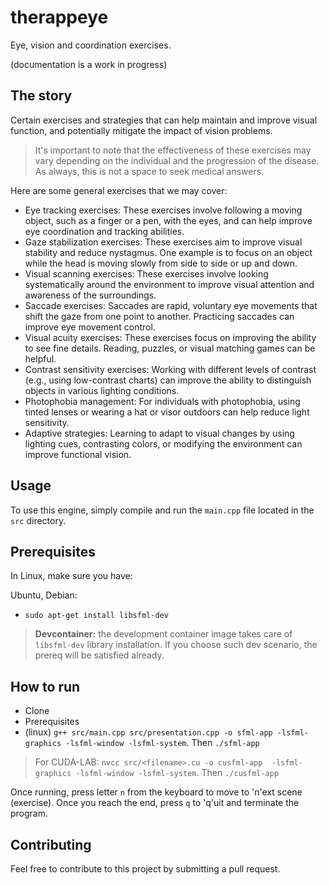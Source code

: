 # therappeye

Eye, vision and coordination exercises.

(documentation is a work in progress)

## The story

Certain exercises and strategies that can help maintain and improve visual function, and potentially mitigate the impact of vision problems.

> It's important to note that the effectiveness of these exercises may vary depending on the individual and the progression of the disease. As always, this is not a space to seek medical answers.

Here are some general exercises that we may cover:

* Eye tracking exercises: These exercises involve following a moving object, such as a finger or a pen, with the eyes, and can help improve eye coordination and tracking abilities.
* Gaze stabilization exercises: These exercises aim to improve visual stability and reduce nystagmus. One example is to focus on an object while the head is moving slowly from side to side or up and down.
* Visual scanning exercises: These exercises involve looking systematically around the environment to improve visual attention and awareness of the surroundings.
* Saccade exercises: Saccades are rapid, voluntary eye movements that shift the gaze from one point to another. Practicing saccades can improve eye movement control.
* Visual acuity exercises: These exercises focus on improving the ability to see fine details. Reading, puzzles, or visual matching games can be helpful.
* Contrast sensitivity exercises: Working with different levels of contrast (e.g., using low-contrast charts) can improve the ability to distinguish objects in various lighting conditions.
* Photophobia management: For individuals with photophobia, using tinted lenses or wearing a hat or visor outdoors can help reduce light sensitivity.
* Adaptive strategies: Learning to adapt to visual changes by using lighting cues, contrasting colors, or modifying the environment can improve functional vision.

## Usage

To use this engine, simply compile and run the `main.cpp` file located in the `src` directory.

## Prerequisites

In Linux, make sure you have:

Ubuntu, Debian:
* `sudo apt-get install libsfml-dev`

> **Devcontainer:** the development container image takes care of `libsfml-dev` library installation. If you choose such dev scenario, the prereq will be satisfied already.

## How to run
* Clone
* Prerequisites
* (linux) `g++ src/main.cpp src/presentation.cpp -o sfml-app -lsfml-graphics -lsfml-window -lsfml-system`. Then `./sfml-app`

> For CUDA-LAB: `nvcc src/<filename>.cu -o cusfml-app  -lsfml-graphics -lsfml-window -lsfml-system`. Then `./cusfml-app`

Once running, press letter `n` from the keyboard to move to 'n'ext scene (exercise). Once you reach the end, press `q`  to 'q'uit and terminate the program.

## Contributing

Feel free to contribute to this project by submitting a pull request.
